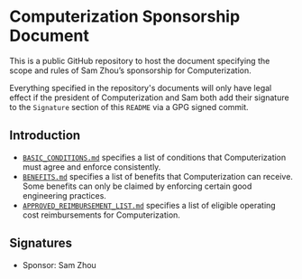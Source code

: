 # Computerization Sponsorship Document

This is a public GitHub repository to host the document specifying the scope and rules of Sam
Zhou’s sponsorship for Computerization.

Everything specified in the repository's documents will only have legal effect if the president of
Computerization and Sam both add their signature to the `Signature` section of this `README` via a
GPG signed commit.

## Introduction

- [`BASIC_CONDITIONS.md`](./BASIC_CONDITIONS.md) specifies a list of conditions that Computerization
  must agree and enforce consistently.
- [`BENEFITS.md`](./BENEFITS.md) specifies a list of benefits that Computerization can receive. Some
  benefits can only be claimed by enforcing certain good engineering practices.
- [`APPROVED_REIMBURSEMENT_LIST.md`](./APPROVED_REIMBURSEMENT_LIST.md) specifies a list of eligible
  operating cost reimbursements for Computerization.

## Signatures

- Sponsor: Sam Zhou

